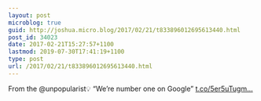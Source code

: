 ```yaml
---
layout: post
microblog: true
guid: http://joshua.micro.blog/2017/02/21/t833896012695613440.html
post_id: 34023
date: 2017-02-21T15:27:57+1100
lastmod: 2019-07-30T17:41:19+1100
type: post
url: /2017/02/21/t833896012695613440.html
---
```

From the @unpopularist💡 “We’re number one on Google” [t.co/5er5uTugm...](https://t.co/5er5uTugmA)
